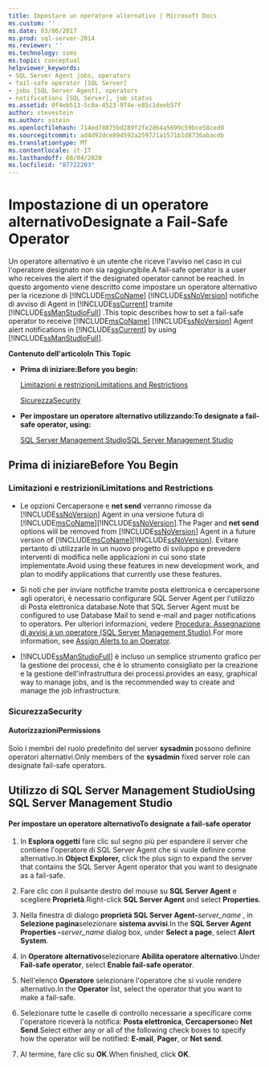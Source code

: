```yaml
---
title: Impostare un operatore alternativo | Microsoft Docs
ms.custom: ''
ms.date: 03/06/2017
ms.prod: sql-server-2014
ms.reviewer: ''
ms.technology: ssms
ms.topic: conceptual
helpviewer_keywords:
- SQL Server Agent jobs, operators
- fail-safe operator [SQL Server]
- jobs [SQL Server Agent], operators
- notifications [SQL Server], job status
ms.assetid: 0f4eb513-5c0a-4523-974e-e85c1deeb57f
author: stevestein
ms.author: sstein
ms.openlocfilehash: 714ed78875bd289f2fe2d64a5699c59bce58ced0
ms.sourcegitcommit: ad4d92dce894592a259721a1571b1d8736abacdb
ms.translationtype: MT
ms.contentlocale: it-IT
ms.lasthandoff: 08/04/2020
ms.locfileid: "87722203"
---
```

# <a name="designate-a-fail-safe-operator"></a><span data-ttu-id="61d2f-102">Impostazione di un operatore alternativo</span><span class="sxs-lookup"><span data-stu-id="61d2f-102">Designate a Fail-Safe Operator</span></span>
  <span data-ttu-id="61d2f-103">Un operatore alternativo è un utente che riceve l'avviso nel caso in cui l'operatore designato non sia raggiungibile.</span><span class="sxs-lookup"><span data-stu-id="61d2f-103">A fail-safe operator is a user who receives the alert if the designated operator cannot be reached.</span></span> <span data-ttu-id="61d2f-104">In questo argomento viene descritto come impostare un operatore alternativo per la ricezione di [!INCLUDE[msCoName](../../includes/msconame-md.md)] [!INCLUDE[ssNoVersion](../../includes/ssnoversion-md.md)] notifiche di avviso di Agent in [!INCLUDE[ssCurrent](../../includes/sscurrent-md.md)] tramite [!INCLUDE[ssManStudioFull](../../includes/ssmanstudiofull-md.md)] .</span><span class="sxs-lookup"><span data-stu-id="61d2f-104">This topic describes how to set a fail-safe operator to receive [!INCLUDE[msCoName](../../includes/msconame-md.md)] [!INCLUDE[ssNoVersion](../../includes/ssnoversion-md.md)] Agent alert notifications in [!INCLUDE[ssCurrent](../../includes/sscurrent-md.md)] by using [!INCLUDE[ssManStudioFull](../../includes/ssmanstudiofull-md.md)].</span></span>  
  
 <span data-ttu-id="61d2f-105">**Contenuto dell'articolo**</span><span class="sxs-lookup"><span data-stu-id="61d2f-105">**In This Topic**</span></span>  
  
-   <span data-ttu-id="61d2f-106">**Prima di iniziare:**</span><span class="sxs-lookup"><span data-stu-id="61d2f-106">**Before you begin:**</span></span>  
  
     [<span data-ttu-id="61d2f-107">Limitazioni e restrizioni</span><span class="sxs-lookup"><span data-stu-id="61d2f-107">Limitations and Restrictions</span></span>](#Restrictions)  
  
     [<span data-ttu-id="61d2f-108">Sicurezza</span><span class="sxs-lookup"><span data-stu-id="61d2f-108">Security</span></span>](#Security)  
  
-   <span data-ttu-id="61d2f-109">**Per impostare un operatore alternativo utilizzando:**</span><span class="sxs-lookup"><span data-stu-id="61d2f-109">**To designate a fail-safe operator, using:**</span></span>  
  
     [<span data-ttu-id="61d2f-110">SQL Server Management Studio</span><span class="sxs-lookup"><span data-stu-id="61d2f-110">SQL Server Management Studio</span></span>](#SSMSProcedure)  
  
##  <a name="before-you-begin"></a><a name="BeforeYouBegin"></a> <span data-ttu-id="61d2f-111">Prima di iniziare</span><span class="sxs-lookup"><span data-stu-id="61d2f-111">Before You Begin</span></span>  
  
###  <a name="limitations-and-restrictions"></a><a name="Restrictions"></a> <span data-ttu-id="61d2f-112">Limitazioni e restrizioni</span><span class="sxs-lookup"><span data-stu-id="61d2f-112">Limitations and Restrictions</span></span>  
  
-   <span data-ttu-id="61d2f-113">Le opzioni Cercapersone e **net send** verranno rimosse da [!INCLUDE[ssNoVersion](../../includes/ssnoversion-md.md)] Agent in una versione futura di [!INCLUDE[msCoName](../../includes/msconame-md.md)][!INCLUDE[ssNoVersion](../../includes/ssnoversion-md.md)].</span><span class="sxs-lookup"><span data-stu-id="61d2f-113">The Pager and **net send** options will be removed from [!INCLUDE[ssNoVersion](../../includes/ssnoversion-md.md)] Agent in a future version of [!INCLUDE[msCoName](../../includes/msconame-md.md)][!INCLUDE[ssNoVersion](../../includes/ssnoversion-md.md)].</span></span> <span data-ttu-id="61d2f-114">Evitare pertanto di utilizzarle in un nuovo progetto di sviluppo e prevedere interventi di modifica nelle applicazioni in cui sono state implementate.</span><span class="sxs-lookup"><span data-stu-id="61d2f-114">Avoid using these features in new development work, and plan to modify applications that currently use these features.</span></span>  
  
-   <span data-ttu-id="61d2f-115">Si noti che per inviare notifiche tramite posta elettronica e cercapersone agli operatori, è necessario configurare SQL Server Agent per l'utilizzo di Posta elettronica database.</span><span class="sxs-lookup"><span data-stu-id="61d2f-115">Note that SQL Server Agent must be configured to use Database Mail to send e-mail and pager notifications to operators.</span></span> <span data-ttu-id="61d2f-116">Per ulteriori informazioni, vedere [Procedura: Assegnazione di avvisi a un operatore (SQL Server Management Studio)](assign-alerts-to-an-operator.md).</span><span class="sxs-lookup"><span data-stu-id="61d2f-116">For more information, see [Assign Alerts to an Operator](assign-alerts-to-an-operator.md).</span></span>  
  
-   [!INCLUDE[ssManStudioFull](../../includes/ssmanstudiofull-md.md)] <span data-ttu-id="61d2f-117">è incluso un semplice strumento grafico per la gestione dei processi, che è lo strumento consigliato per la creazione e la gestione dell'infrastruttura dei processi.</span><span class="sxs-lookup"><span data-stu-id="61d2f-117">provides an easy, graphical way to manage jobs, and is the recommended way to create and manage the job infrastructure.</span></span>  
  
###  <a name="security"></a><a name="Security"></a> <span data-ttu-id="61d2f-118">Sicurezza</span><span class="sxs-lookup"><span data-stu-id="61d2f-118">Security</span></span>  
  
####  <a name="permissions"></a><a name="Permissions"></a> <span data-ttu-id="61d2f-119">Autorizzazioni</span><span class="sxs-lookup"><span data-stu-id="61d2f-119">Permissions</span></span>  
 <span data-ttu-id="61d2f-120">Solo i membri del ruolo predefinito del server **sysadmin** possono definire operatori alternativi.</span><span class="sxs-lookup"><span data-stu-id="61d2f-120">Only members of the **sysadmin** fixed server role can designate fail-safe operators.</span></span>  
  
##  <a name="using-sql-server-management-studio"></a><a name="SSMSProcedure"></a> <span data-ttu-id="61d2f-121">Utilizzo di SQL Server Management Studio</span><span class="sxs-lookup"><span data-stu-id="61d2f-121">Using SQL Server Management Studio</span></span>  
  
#### <a name="to-designate-a-fail-safe-operator"></a><span data-ttu-id="61d2f-122">Per impostare un operatore alternativo</span><span class="sxs-lookup"><span data-stu-id="61d2f-122">To designate a fail-safe operator</span></span>  
  
1.  <span data-ttu-id="61d2f-123">In **Esplora oggetti** fare clic sul segno più per espandere il server che contiene l'operatore di SQL Server Agent che si vuole definire come alternativo.</span><span class="sxs-lookup"><span data-stu-id="61d2f-123">In **Object Explorer,** click the plus sign to expand the server that contains the SQL Server Agent operator that you want to designate as a fail-safe.</span></span>  
  
2.  <span data-ttu-id="61d2f-124">Fare clic con il pulsante destro del mouse su **SQL Server Agent** e scegliere **Proprietà**.</span><span class="sxs-lookup"><span data-stu-id="61d2f-124">Right-click **SQL Server Agent** and select **Properties**.</span></span>  

3.  <span data-ttu-id="61d2f-125">Nella finestra di dialogo **proprietà SQL Server Agent-**_server_name_ , in **Selezione pagina**selezionare **sistema avvisi**.</span><span class="sxs-lookup"><span data-stu-id="61d2f-125">In the **SQL Server Agent Properties -**_server_name_ dialog box, under **Select a page**, select **Alert System**.</span></span>  
 
4.  <span data-ttu-id="61d2f-126">In **Operatore alternativo**selezionare **Abilita operatore alternativo**.</span><span class="sxs-lookup"><span data-stu-id="61d2f-126">Under **Fail-safe operator**, select **Enable fail-safe operator**.</span></span>  
  
5.  <span data-ttu-id="61d2f-127">Nell'elenco **Operatore** selezionare l'operatore che si vuole rendere alternativo.</span><span class="sxs-lookup"><span data-stu-id="61d2f-127">In the **Operator** list, select the operator that you want to make a fail-safe.</span></span>  
  
6.  <span data-ttu-id="61d2f-128">Selezionare tutte le caselle di controllo necessarie a specificare come l'operatore riceverà la notifica: **Posta elettronica**, **Cercapersone**o **Net Send**.</span><span class="sxs-lookup"><span data-stu-id="61d2f-128">Select either any or all of the following check boxes to specify how the operator will be notified: **E-mail**, **Pager**, or **Net send**.</span></span>  
  
7.  <span data-ttu-id="61d2f-129">Al termine, fare clic su **OK**.</span><span class="sxs-lookup"><span data-stu-id="61d2f-129">When finished, click **OK**.</span></span>  
  
  

